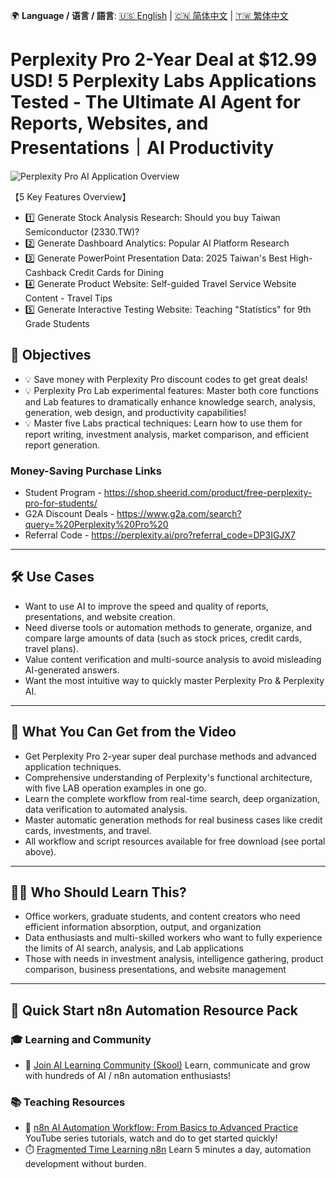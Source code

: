 🌍 **Language / 语言 / 語言**: [🇺🇸 English](./readme-en.md) | [🇨🇳 简体中文](./readme-cn.md) | [🇹🇼 繁体中文](./readme.md)

# Perplexity Pro 2-Year Deal at $12.99 USD! 5 Perplexity Labs Applications Tested - The Ultimate AI Agent for Reports, Websites, and Presentations｜AI Productivity

![Perplexity Pro AI Application Overview](https://github.com/qwedsazxc78/ai-automation-n8n/blob/main/n8n/36-perplexity-5-lab/cover.png?raw=true)

【5 Key Features Overview】

* 1️⃣ Generate Stock Analysis Research: Should you buy Taiwan Semiconductor (2330.TW)?
* 2️⃣ Generate Dashboard Analytics: Popular AI Platform Research
* 3️⃣ Generate PowerPoint Presentation Data: 2025 Taiwan's Best High-Cashback Credit Cards for Dining
* 4️⃣ Generate Product Website: Self-guided Travel Service Website Content - Travel Tips
* 5️⃣ Generate Interactive Testing Website: Teaching "Statistics" for 9th Grade Students

## 🎯 Objectives

* 💡 Save money with Perplexity Pro discount codes to get great deals!
* 💡 Perplexity Pro Lab experimental features: Master both core functions and Lab features to dramatically enhance knowledge search, analysis, generation, web design, and productivity capabilities!
* 💡 Master five Labs practical techniques: Learn how to use them for report writing, investment analysis, market comparison, and efficient report generation.

### Money-Saving Purchase Links

* Student Program - https://shop.sheerid.com/product/free-perplexity-pro-for-students/
* G2A Discount Deals - https://www.g2a.com/search?query=%20Perplexity%20Pro%20
* Referral Code - https://perplexity.ai/pro?referral_code=DP3IGJX7

---

## 🛠️ Use Cases

* Want to use AI to improve the speed and quality of reports, presentations, and website creation.
* Need diverse tools or automation methods to generate, organize, and compare large amounts of data (such as stock prices, credit cards, travel plans).
* Value content verification and multi-source analysis to avoid misleading AI-generated answers.
* Want the most intuitive way to quickly master Perplexity Pro & Perplexity AI.

---

## 🎥 What You Can Get from the Video

* Get Perplexity Pro 2-year super deal purchase methods and advanced application techniques.
* Comprehensive understanding of Perplexity's functional architecture, with five LAB operation examples in one go.
* Learn the complete workflow from real-time search, deep organization, data verification to automated analysis.
* Master automatic generation methods for real business cases like credit cards, investments, and travel.
* All workflow and script resources available for free download (see portal above).

---

## 👩‍💻 Who Should Learn This?

* Office workers, graduate students, and content creators who need efficient information absorption, output, and organization
* Data enthusiasts and multi-skilled workers who want to fully experience the limits of AI search, analysis, and Lab applications
* Those with needs in investment analysis, intelligence gathering, product comparison, business presentations, and website management

---

## 🚀 Quick Start n8n Automation Resource Pack

### 🎓 Learning and Community

* 🔗 [Join AI Learning Community (Skool)](https://www.skool.com/ai-brain-alex/about?ref=5dde9b20e8e7432aa9a01df6e89685f4)
  Learn, communicate and grow with hundreds of AI / n8n automation enthusiasts!

### 📚 Teaching Resources

* 🎥 [n8n AI Automation Workflow: From Basics to Advanced Practice](https://youtube.com/playlist?list=PLUf88uk7T54I83MBdbuXgUuA8rVklF4FA&si=wHsQw8YJu-erSdLd)
  YouTube series tutorials, watch and do to get started quickly!
* ⏱️ [Fragmented Time Learning n8n](https://youtube.com/playlist?list=PLUf88uk7T54Iv6LV2NFgdTghaX2cPhtgH&si=G3gj2qn179ZFUqAZ)
  Learn 5 minutes a day, automation development without burden.